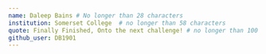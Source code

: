 ```yaml
---
name: Daleep Bains # No longer than 28 characters
institution: Somerset College  # no longer than 58 characters
quote: Finally Finished, Onto the next challenge! # no longer than 100 characters, avoid using quotes(") to guarantee the format remains the same.
github_user: DB1901
---
```

